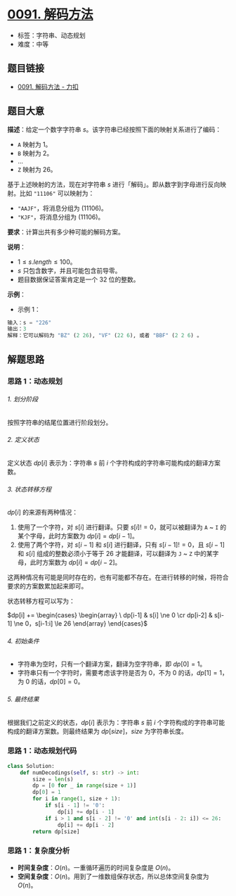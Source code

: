 # [0091. 解码方法](https://leetcode.cn/problems/decode-ways/)

- 标签：字符串、动态规划
- 难度：中等

## 题目链接

- [0091. 解码方法 - 力扣](https://leetcode.cn/problems/decode-ways/)

## 题目大意

**描述**：给定一个数字字符串 $s$。该字符串已经按照下面的映射关系进行了编码：

- `A` 映射为 $1$。
- `B` 映射为 $2$。
- ...
- `Z` 映射为 $26$。

基于上述映射的方法，现在对字符串 $s$ 进行「解码」。即从数字到字母进行反向映射。比如 `"11106"` 可以映射为：

- `"AAJF"`，将消息分组为 $(1 1 10 6)$。
- `"KJF"`，将消息分组为 $(11 10 6)$。

**要求**：计算出共有多少种可能的解码方案。

**说明**：

- $1 \le s.length \le 100$。
- $s$ 只包含数字，并且可能包含前导零。
- 题目数据保证答案肯定是一个 $32$ 位的整数。

**示例**：

- 示例 1：

```python
输入：s = "226"
输出：3
解释：它可以解码为 "BZ" (2 26), "VF" (22 6), 或者 "BBF" (2 2 6) 。
```

## 解题思路

### 思路 1：动态规划

###### 1. 划分阶段

按照字符串的结尾位置进行阶段划分。

###### 2. 定义状态

定义状态 $dp[i]$ 表示为：字符串 $s$ 前 $i$ 个字符构成的字符串可能构成的翻译方案数。

###### 3. 状态转移方程

$dp[i]$ 的来源有两种情况：

1. 使用了一个字符，对 $s[i]$ 进行翻译。只要 $s[i] != 0$，就可以被翻译为 `A` ~ `I` 的某个字母，此时方案数为 $dp[i] = dp[i - 1]$。
2. 使用了两个字符，对 $s[i - 1]$ 和 $s[i]$ 进行翻译，只有 $s[i - 1] != 0$，且 $s[i - 1]$ 和 $s[i]$ 组成的整数必须小于等于 $26$ 才能翻译，可以翻译为 `J` ~ `Z` 中的某字母，此时方案数为 $dp[i] = dp[i - 2]$。

这两种情况有可能是同时存在的，也有可能都不存在。在进行转移的时候，将符合要求的方案数累加起来即可。

状态转移方程可以写为：

$dp[i] += \begin{cases}  \begin{array} \ dp[i-1] & s[i] \ne 0 \cr dp[i-2] & s[i-1] \ne 0，s[i-1:i] \le 26 \end{array} \end{cases}$

###### 4. 初始条件

- 字符串为空时，只有一个翻译方案，翻译为空字符串，即 $dp[0] = 1$。
- 字符串只有一个字符时，需要考虑该字符是否为 $0$，不为 $0$ 的话，$dp[1] = 1$，为 $0$ 的话，$dp[0] = 0$。

###### 5. 最终结果

根据我们之前定义的状态，$dp[i]$ 表示为：字符串 $s$ 前 $i$ 个字符构成的字符串可能构成的翻译方案数。则最终结果为 $dp[size]$，$size$ 为字符串长度。


### 思路 1：动态规划代码

```python
class Solution:
    def numDecodings(self, s: str) -> int:
        size = len(s)
        dp = [0 for _ in range(size + 1)]
        dp[0] = 1
        for i in range(1, size + 1):
            if s[i - 1] != '0':
                dp[i] += dp[i - 1]
            if i > 1 and s[i - 2] != '0' and int(s[i - 2: i]) <= 26:
                dp[i] += dp[i - 2]
        return dp[size]
```

### 思路 1：复杂度分析

- **时间复杂度**：$O(n)$。一重循环遍历的时间复杂度是 $O(n)$。
- **空间复杂度**：$O(n)$。用到了一维数组保存状态，所以总体空间复杂度为 $O(n)$。
